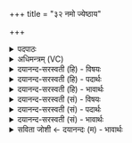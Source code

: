 +++
title = "३२ नमो ज्येष्ठाय"

+++
<details><summary>पदपाठः</summary>

नमः॑। ज्ये॒ष्ठाय॑। च॒। क॒नि॒ष्ठाय॑। च॒। नमः॑। पू॒र्व॒जायेति॑ पूर्व॒ऽजाय॑। च॒। अ॒प॒र॒जायेत्य॑पर॒ऽजाय॑। च॒। नमः॑। म॒ध्य॒माय॑। च॒। अ॒प॒ग॒ल्भायेत्य॑पऽग॒ल्भाय॑। च॒। नमः॑। ज॒घ॒न्या᳖य। च॒। बु॒ध्न्या᳖य। च॒। ३२।
</details>

<details><summary>अधिमन्त्रम् (VC)</summary>

- रुद्रा देवताः
- कुत्स ऋषिः
- स्वराडार्षी त्रिष्टुप्
- धैवतः
</details>

<details><summary>दयानन्द-सरस्वती (हि) - विषयः</summary>

मनुष्य लोग परस्पर कैसे सत्कार करनेवाले हों, यह विषय अगले मन्त्र में कहा है ॥
</details>

<details><summary>दयानन्द-सरस्वती (हि) - पदार्थः</summary>

पदार्थान्वयभाषाः -  हे मनुष्यो ! तुम लोग (ज्येष्ठाय) अत्यन्त वृद्धों (च) और (कनिष्ठाय) अति बालकों को (नमः) सत्कार और अन्न (च) तथा (पूर्वजाय) ज्येष्ठभ्राता वा ब्राह्मण (च) और (अपरजाय) छोटे भाई वा नीच का (च) भी (नमः) सत्कार वा अन्न (मध्यमाय) बन्धु, क्षत्रिय वा वैश्य (च) और (अपगल्भाय) ढीठपन छोड़े हुए सरल स्वभाववाले (च) इन सब का (नमः) सत्कार आदि (च) और (जघन्याय) नीचकर्मकर्त्ता शूद्र वा म्लेच्छ (च) तथा (बुध्न्याय) अन्तरिक्ष में हुए मेघ के तुल्य वर्त्तमान दाता पुरुष का (नमः) अन्नादि से सत्कार करो ॥३२ ॥
</details>

<details><summary>दयानन्द-सरस्वती (हि) - भावार्थः</summary>

भावार्थभाषाः -  परस्पर मिलते समय सत्कार करना हो तब (नमस्ते) इस वाक्य का उच्चारण करके छोटे बड़ों, बड़े छोटों, नीच उत्तमों, उत्तम नीचों और क्षत्रियादि ब्राह्मणों वा ब्राह्मणादि क्षत्रियादिकों का निरन्तर सत्कार करें। सब लोग इसी वेदोक्त प्रमाण से सर्वत्र शिष्टाचार में इसी वाक्य का प्रयोग करके परस्पर एक-दूसरे का सत्कार करने से प्रसन्न होवें ॥३२ ॥
</details>

<details><summary>दयानन्द-सरस्वती (सं) - विषयः</summary>

मनुष्याः परस्परं कथं सत्कृता भवेयुरित्याह ॥
</details>

<details><summary>दयानन्द-सरस्वती (सं) - पदार्थः</summary>

पदार्थान्वयभाषाः -  हे मनुष्याः ! यूयं ज्येष्ठाय च कनिष्ठाय च नमः पूर्वजाय चापरजाय च नमो मध्यमाय चापगल्भाय च नमो जघन्याय च बुध्न्याय च नमो दत्त ॥३२ ॥
</details>

<details><summary>दयानन्द-सरस्वती (सं) - भावार्थः</summary>

भावार्थभाषाः -  सत्कारे कर्त्तव्य नमस्त इति वाक्योच्चारणेन कनिष्ठैर्ज्येष्ठा ज्येष्ठैः कनिष्ठा नीचैरुत्तमा उत्तमैर्नीचाः क्षत्रियाद्यैर्ब्राह्मणा ब्राह्मणाद्यैः क्षत्रियाद्याश्च सततं सत्कर्त्तव्याः। एतेनैव वेदोक्तप्रमाणेन शिष्टाचारे सर्वत्र सर्वैरेतद्वाक्यं सम्प्रयोज्यान्योन्येषां सत्करणात् प्रसन्नैर्भवितव्यम् ॥३२ ॥
</details>

<details><summary>सविता जोशी ← दयानन्दः (म) - भावार्थः</summary>

भावार्थभाषाः -  परस्परांना भेटताना ‘नमस्ते’ या वाक्याचे उच्चारण करून छोटे, मोठे, क्षुद्र, उत्तम, ब्राह्मण, क्षत्रिय वगैरेंचा सदैव मान राखावा. सर्व लोकांनी याच वेदोक्त पद्धतीने शिष्टाचार पाळावा व याच वाक्याचा प्रयोग करून परस्परांविषयी आदर व्यक्त करून प्रसन्न व्हावे.
</details>